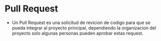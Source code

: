 Pull Request
============
    
- Un Pull Request es una solicitud de revicion de codigo para que se pueda integrar al proyecto principal, dependiendo la organizacion del proyecto solo algunas personas pueden aprobar estas request.